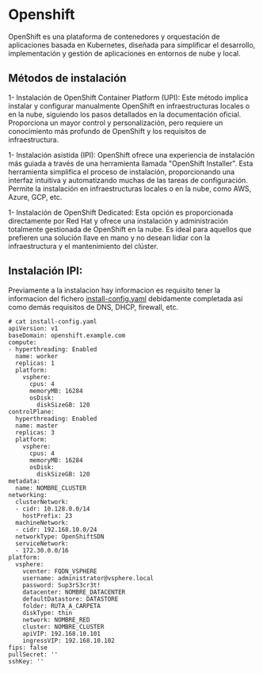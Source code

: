 # Openshift

OpenShift es una plataforma de contenedores y orquestación de aplicaciones basada en Kubernetes, diseñada para simplificar el desarrollo, implementación y gestión de aplicaciones en entornos de nube y local.

## Métodos de instalación
1- Instalación de OpenShift Container Platform (UPI): Este método implica instalar y configurar manualmente OpenShift en infraestructuras locales o en la nube, siguiendo los pasos detallados en la documentación oficial. Proporciona un mayor control y personalización, pero requiere un conocimiento más profundo de OpenShift y los requisitos de infraestructura.

1- Instalación asistida (IPI): OpenShift ofrece una experiencia de instalación más guiada a través de una herramienta llamada "OpenShift Installer". Esta herramienta simplifica el proceso de instalación, proporcionando una interfaz intuitiva y automatizando muchas de las tareas de configuración. Permite la instalación en infraestructuras locales o en la nube, como AWS, Azure, GCP, etc.

1- Instalación de OpenShift Dedicated: Esta opción es proporcionada directamente por Red Hat y ofrece una instalación y administración totalmente gestionada de OpenShift en la nube. Es ideal para aquellos que prefieren una solución llave en mano y no desean lidiar con la infraestructura y el mantenimiento del clúster.

## Instalación IPI:
Previamente a la instalacion hay informacion es requisito tener la informacion del fichero [install-config.yaml](https://examples.openshift.pub/cluster-installation/vmware/ipi-proxy/#example-install-configyaml) debidamente completada asi como demás requisitos de DNS, DHCP, firewall, etc.

```shell
# cat install-config.yaml
apiVersion: v1
baseDomain: openshift.example.com
compute:
- hyperthreading: Enabled
  name: worker
  replicas: 1
  platform:
    vsphere:
      cpus: 4
      memoryMB: 16284
      osDisk:
        diskSizeGB: 120
controlPlane:
  hyperthreading: Enabled
  name: master
  replicas: 3
  platform:
    vsphere:
      cpus: 4
      memoryMB: 16284
      osDisk:
        diskSizeGB: 120
metadata:
  name: NOMBRE_CLUSTER
networking:
  clusterNetwork:
  - cidr: 10.128.0.0/14
    hostPrefix: 23
  machineNetwork:
  - cidr: 192.168.10.0/24
  networkType: OpenShiftSDN
  serviceNetwork:
  - 172.30.0.0/16
platform:
  vsphere:
    vcenter: FQDN_VSPHERE
    username: administrator@vsphere.local
    password: Sup3rS3cr3t!
    datacenter: NOMBRE_DATACENTER
    defaultDatastore: DATASTORE
    folder: RUTA_A_CARPETA
    diskType: thin
    network: NOMBRE_RED
    cluster: NOMBRE_CLUSTER
    apiVIP: 192.168.10.101
    ingressVIP: 192.168.10.102
fips: false
pullSecret: ''
sshKey: ''
```

